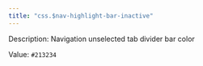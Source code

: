 ```yaml
---
title: "css.$nav-highlight-bar-inactive"
---
```


Description: Navigation unselected tab divider bar color

Value: `#213234`